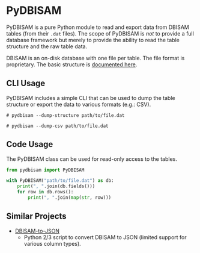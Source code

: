 PyDBISAM
========

PyDBISAM is a pure Python module to read and export data from DBISAM tables (from their `.dat` files). The scope of PyDBISAM is _not_ to provide a full database framework but merely to provide the ability to read the table structure and the raw table data.

DBISAM is an on-disk database with one file per table. The file format is proprietary. The basic structure is [documented here](NOTES.md).


CLI Usage
---------
PyDBISAM includes a simple CLI that can be used to dump the table structure or export the data to various formats (e.g.: CSV).

```shell
# pydbisam --dump-structure path/to/file.dat

# pydbisam --dump-csv path/to/file.dat
```


Code Usage
----------
The PyDBISAM class can be used for read-only access to the tables.
```python
from pydbisam import PyDBISAM

with PyDBISAM("path/to/file.dat") as db:
	print(", ".join(db.fields()))
	for row in db.rows():
		print(", ".join(map(str, row)))
```


Similar Projects
----------------

- [DBISAM-to-JSON](https://github.com/KrijnL/DBISAM-to-JSON)
  - Python 2/3 script to convert DBISAM to JSON (limited support for various column types).
